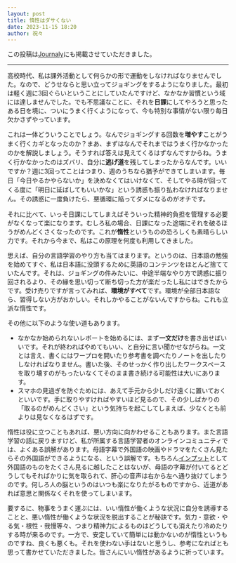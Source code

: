 ```yaml
---
layout: post
title: 惰性はダサくない
date: 2023-11-15 18:20
author: 祝々
---
```

<!-- wp:paragraph -->
<p>この投稿は<a href="https://journaly.com/post/34168">Journaly</a>にも掲載させていただきました。</p>
<!-- /wp:paragraph -->

---

<!-- wp:paragraph {"fontSize":"medium"} -->
<p class="has-medium-font-size">高校時代、私は課外活動として何らかの形で運動をしなければなりませんでした。なので、どうせならと思い立ってジョギングをするようになりました。最初は軽く週に3回ぐらいということにしていたんですけど、なかなか習慣という域には達しませんでした。でも不思議なことに、それを<strong>日課</strong>にしてやろうと思ったある日を境に、ついにうまく行くようになって、今も特別な事情がない限り毎日欠かさずやっています。</p>
<!-- /wp:paragraph -->

<!-- wp:paragraph {"style":{"typography":{"lineHeight":"1.5"}},"fontSize":"medium"} -->
<p class="has-medium-font-size" style="line-height:1.5">これは一体どういうことでしょう。なんでジョギングする回数を<strong>増やす</strong>ことがうまく行くカギとなったのか？まあ、まずはなんでそれまではうまく行かなかったのかを解説しましょう。そうすれば答えは見えてくるはずなんですからね。うまく行かなかったのはズバリ、自分に<strong>逃げ道</strong>を残してしまったからなんです。いいですか？週に3回ってことはつまり、週のうちなら猶予ができてしまいます。毎日「今日やるかやらないか」を決めなくてはいけなくて、そしてやる時が回ってくる度に「明日に延ばしてもいいかな」という誘惑も振り払わなければなりません。その誘惑に一度負けたら、悪循環に陥ってダメになるのがオチです。</p>
<!-- /wp:paragraph -->

<!-- wp:paragraph {"fontSize":"medium"} -->
<p class="has-medium-font-size">それに比べて、いっそ日課にしてしまえばそういった精神的負担を管理する必要がなくなって楽になります。むしろ私の場合、日課になった途端にそれを破るほうがめんどくさくなったのです。これが<strong>惰性</strong>というものの恐ろしくも素晴らしい力です。それから今まで、私はこの原理を何度も利用してきました。</p>
<!-- /wp:paragraph -->

<!-- wp:paragraph {"fontSize":"medium"} -->
<p class="has-medium-font-size">思えば、自分の言語学習のやり方も当てはまります。というのは、日本語の勉強を始めてすぐ、私は日本語に没頭するために英語のコンテンツをほとんど捨てていたんです。それは、ジョギングの件みたいに、中途半端なやり方で誘惑に振り回されるより、その縁を思い切って断ち切った方が楽だったし私にはできたからです。受け売りですが言ってみれば、<strong>環境がすべて</strong>です。環境が全部日本語なら、習得しない方がおかしい。それしかやることがないんですからね。これも立派な惰性です。</p>
<!-- /wp:paragraph -->

<!-- wp:group {"layout":{"type":"default"}} -->
<div class="wp-block-group"><!-- wp:group {"layout":{"type":"constrained"}} -->
<div class="wp-block-group"><!-- wp:paragraph {"fontSize":"medium"} -->
<p class="has-medium-font-size">その他に以下のような使い道もあります。</p>
<!-- /wp:paragraph -->

<!-- wp:list -->
<ul><!-- wp:list-item {"fontSize":"medium"} -->
<li class="has-medium-font-size">なかなか始められないレポートを始めるには、まず<strong>一文だけ</strong>を書き出せばいいです。それが終わればやめてもいい、と自分に言い聞かせながらね。一文とは言え、書くにはワープロを開いたり参考書を調べたりノートを出したりしなければなりません。書いた後、そのせっかく作り出したワークスペースを取り壊すのがもったいなくてそのまま書き続ける可能性は大いにあります。</li>
<!-- /wp:list-item -->

<!-- wp:list-item {"fontSize":"medium"} -->
<li class="has-medium-font-size">スマホの見過ぎを防ぐためには、あえて手元から少しだけ遠くに置いておくといいです。手に取りやすければやすいほど見るので、その少しばかりの「取るのがめんどくさい」という気持ちを起こしてしまえば、少なくとも前よりは見なくなるはずです。</li>
<!-- /wp:list-item --></ul>
<!-- /wp:list --></div>
<!-- /wp:group --></div>
<!-- /wp:group -->

<!-- wp:paragraph {"fontSize":"medium"} -->
<p class="has-medium-font-size">惰性は役に立つこともあれば、悪い方向に向かわせることもあります。また言語学習の話に戻りますけど、私が所属する言語学習者のオンラインコミュニティでは、よくある誤解があります。母語字幕で外国語の映画やドラマをたくさん見たらその外国語ができるようになる、という誤解です。もちろん<a href="https://ja.wikipedia.org/wiki/%E3%82%A4%E3%83%B3%E3%83%97%E3%83%83%E3%83%88%E4%BB%AE%E8%AA%AC" target="_blank" rel="noreferrer noopener">インプット</a>として外国語のものをたくさん見るに越したことはないが、母語の字幕が付いてるとどうしてもそればかりに気を取られて、肝心の音声は右から左へ通り抜けてしまうのです。何しろ人の脳というのはいつも楽になりたがるものですから、近道があれば意思と関係なくそれを使ってしまいます。</p>
<!-- /wp:paragraph -->

<!-- wp:paragraph {"fontSize":"medium"} -->
<p class="has-medium-font-size">要するに、物事をうまく運ぶには、いい惰性が働くような状況に自分を誘導することと、悪い惰性が働くような状況を脱出することが秘訣です。気力・意欲・やる気・根性・我慢等々、つまり精神力によるものはどうしても消えたり冷めたりする時が来るのです。一方で、安定していて簡単には動かないのが惰性というものですね、良くも悪くも。それを使わない手はないと思うし、参考になればとも思って書かせていただきました。皆さんにいい惰性があるように祈っています。</p>
<!-- /wp:paragraph -->

